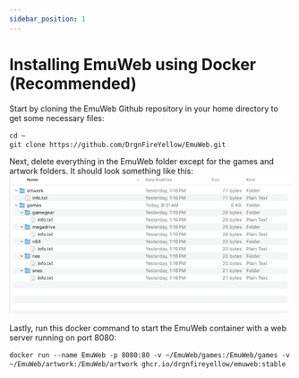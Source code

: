 ```yaml
---
sidebar_position: 1
---
```

# Installing EmuWeb using Docker (Recommended)

Start by cloning the EmuWeb Github repository in your home directory to get some necessary files:

```shell
cd ~
git clone https://github.com/DrgnFireYellow/EmuWeb.git
```

Next, delete everything in the EmuWeb folder except for the games and artwork folders. It should look something like this: ![Directory Structure](/img/docker-necessary-files.png)

Lastly, run this docker command to start the EmuWeb container with a web server running on port 8080:

```shell
docker run --name EmuWeb -p 8080:80 -v ~/EmuWeb/games:/EmuWeb/games -v ~/EmuWeb/artwork:/EmuWeb/artwork ghcr.io/drgnfireyellow/emuweb:stable
```
